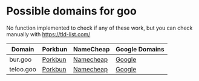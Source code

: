 # Possible domains for goo

No function implemented to check if any of these work, but you can check manually with https://tld-list.com/

| Domain | Porkbun | NameCheap | Google Domains |
|---|---|---|---|
| bur.goo | [Porkbun](https://porkbun.com/checkout/search?prb=e814663da1&tlds=&idnLanguage=&search=search&q=bur.goo) | [Namecheap](https://www.namecheap.com/domains/registration/results/?domain=bur.goo) | [Google](https://domains.google.com/registrar/search?searchTerm=bur.goo) |
| teloo.goo | [Porkbun](https://porkbun.com/checkout/search?prb=e814663da1&tlds=&idnLanguage=&search=search&q=teloo.goo) | [Namecheap](https://www.namecheap.com/domains/registration/results/?domain=teloo.goo) | [Google](https://domains.google.com/registrar/search?searchTerm=teloo.goo) |
